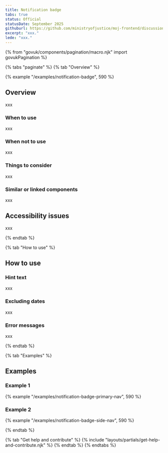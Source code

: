 ```yaml
---
title: Notification badge
tabs: true
status: Official
statusDate: September 2025
githuburl: https://github.com/ministryofjustice/moj-frontend/discussions/706
excerpt: "xxx."
lede: "xxx."
---
```

{% from "govuk/components/pagination/macro.njk" import govukPagination %}

{% tabs "paginate" %}
{% tab "Overview" %}

{% example "/examples/notification-badge", 590 %}

## Overview 

xxx
### When to use

xxx

### When not to use

xxx

### Things to consider

xxx

### Similar or linked components

xxx

## Accessibility issues

xxx

{% endtab %}

{% tab "How to use" %}

## How to use 



### Hint text

xxx

### Excluding dates

xxx

### Error messages

xxx


{% endtab %}

{% tab "Examples" %}

## Examples


### Example 1

{% example "/examples/notification-badge-primary-nav", 590 %}

### Example 2

{% example "/examples/notification-badge-side-nav", 590 %}

{% endtab %}

{% tab "Get help and contribute" %}
{% include "layouts/partials/get-help-and-contribute.njk" %}
{% endtab %}
{% endtabs %}

